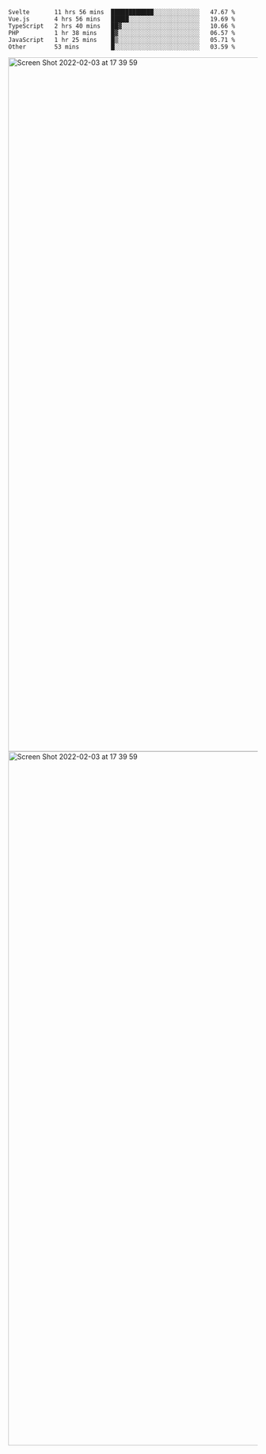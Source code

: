 <!--START_SECTION:waka-->

```text
Svelte       11 hrs 56 mins  ████████████░░░░░░░░░░░░░   47.67 %
Vue.js       4 hrs 56 mins   █████░░░░░░░░░░░░░░░░░░░░   19.69 %
TypeScript   2 hrs 40 mins   ██▓░░░░░░░░░░░░░░░░░░░░░░   10.66 %
PHP          1 hr 38 mins    █▓░░░░░░░░░░░░░░░░░░░░░░░   06.57 %
JavaScript   1 hr 25 mins    █▒░░░░░░░░░░░░░░░░░░░░░░░   05.71 %
Other        53 mins         █░░░░░░░░░░░░░░░░░░░░░░░░   03.59 %
```

<!--END_SECTION:waka-->

<img width="1400" alt="Screen Shot 2022-02-03 at 17 39 59" src="https://user-images.githubusercontent.com/45716542/152387304-f2b60485-53a6-4f4b-a818-5cefb1b0c0ae.png">
<img width="1400" alt="Screen Shot 2022-02-03 at 17 39 59" src="https://user-images.githubusercontent.com/45716542/152387273-ea5cdf21-2a45-44da-8bef-00c1763b1d42.png">
